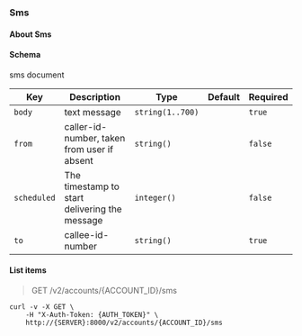 ### Sms

#### About Sms

#### Schema

sms document



Key | Description | Type | Default | Required
--- | ----------- | ---- | ------- | --------
`body` | text message | `string(1..700)` |   | `true`
`from` | caller-id-number, taken from user if absent | `string()` |   | `false`
`scheduled` | The timestamp to start delivering the message | `integer()` |   | `false`
`to` | callee-id-number | `string()` |   | `true`



#### List items

> GET /v2/accounts/{ACCOUNT_ID}/sms

```shell
curl -v -X GET \
    -H "X-Auth-Token: {AUTH_TOKEN}" \
    http://{SERVER}:8000/v2/accounts/{ACCOUNT_ID}/sms
```
